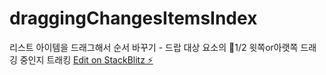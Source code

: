 # draggingChangesItemsIndex
리스트 아이템을 드래그해서 순서 바꾸기 - 드랍 대상 요소의 1/2 윗쪽or아랫쪽 드래깅 중인지 트래킹
[Edit on StackBlitz ⚡️](https://stackblitz.com/edit/stackblitz-starters-tmmcga)
